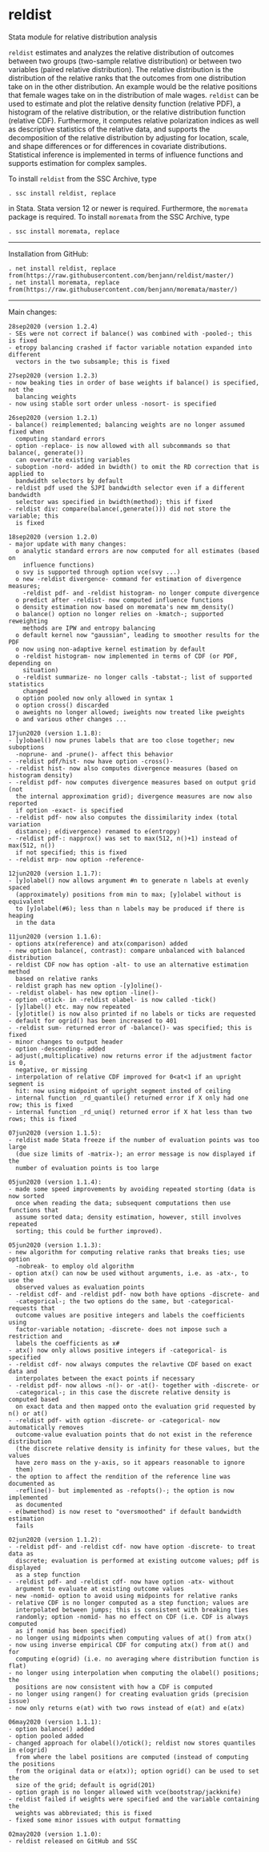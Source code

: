 # reldist
Stata module for relative distribution analysis

`reldist` estimates and analyzes the relative distribution of
outcomes between two groups (two-sample relative distribution) or between two
variables (paired relative distribution). The relative distribution is the
distribution of the relative ranks that the outcomes from one distribution take
on in the other distribution. An example would be the relative positions that
female wages take on in the distribution of male wages. `reldist` can be used
to estimate and plot the relative density function (relative PDF), a histogram
of the relative distribution, or the relative distribution function (relative
CDF). Furthermore, it computes relative polarization indices as well as
descriptive statistics of the relative data, and supports the decomposition of
the relative distribution by adjusting for location, scale, and shape
differences or for differences in covariate distributions. Statistical inference
is implemented in terms of influence functions and supports estimation for
complex samples.

To install `reldist` from the SSC Archive, type

    . ssc install reldist, replace

in Stata. Stata version 12 or newer is required. Furthermore, the `moremata` 
package is required. To install `moremata` from the SSC Archive, type

    . ssc install moremata, replace

---

Installation from GitHub:

    . net install reldist, replace from(https://raw.githubusercontent.com/benjann/reldist/master/)
    . net install moremata, replace from(https://raw.githubusercontent.com/benjann/moremata/master/)

---

Main changes:

    28sep2020 (version 1.2.4)
    - SEs were not correct if balance() was combined with -pooled-; this is fixed
    - etropy balancing crashed if factor variable notation expanded into different
      vectors in the two subsample; this is fixed
    
    27sep2020 (version 1.2.3)
    - now beaking ties in order of base weights if balance() is specified, not the 
      balancing weights
    - now using stable sort order unless -nosort- is specified
    
    26sep2020 (version 1.2.1)
    - balance() reimplemented; balancing weights are no longer assumed fixed when
      computing standard errors
    - option -replace- is now allowed with all subcommands so that balance(, generate())
      can overwrite existing variables
    - suboption -nord- added in bwidth() to omit the RD correction that is applied to
      bandwidth selectors by default
    - reldist pdf used the SJPI bandwidth selector even if a different bandwidth 
      selector was specified in bwidth(method); this if fixed
    - reldist div: compare(balance(,generate())) did not store the variable; this
      is fixed
    
    18sep2020 (version 1.2.0)
    - major update with many changes:
      o analytic standard errors are now computed for all estimates (based on 
        influence functions)
      o svy is supported through option vce(svy ...)
      o new -reldist divergence- command for estimation of divergence measures; 
        -reldist pdf- and -reldist histogram- no longer compute divergence
      o predict after -reldist- now computed influence functions
      o density estimation now based on moremata's new mm_density()
      o balance() option no longer relies on -kmatch-; supported reweighting 
        methods are IPW and entropy balancing
      o default kernel now "gaussian", leading to smoother results for the PDF
      o now using non-adaptive kernel estimation by default
      o -reldist histogram- now implemented in terms of CDF (or PDF, depending on 
        situation)
      o -reldist summarize- no longer calls -tabstat-; list of supported statistics
        changed
      o option pooled now only allowed in syntax 1
      o option cross() discarded
      o aweights no longer allowed; iweights now treated like pweights
      o and various other changes ...

    17jun2020 (version 1.1.8):
    - [y]obael() now prunes labels that are too close together; new suboptions 
      -noprune- and -prune()- affect this behavior
    - -reldist pdf/hist- now have option -cross()-
    - -reldist hist- now also computes divergence measures (based on histogram density)
    - -reldist pdf- now computes divergence measures based on output grid (not 
      the internal approximation grid); divergence measures are now also reported
      if option -exact- is specified
    - -reldist pdf- now also computes the dissimilarity index (total variation 
      distance); e(divergence) renamed to e(entropy)
    - -reldist pdf-: napprox() was set to max(512, n()+1) instead of max(512, n())
      if not specified; this is fixed
    - -reldist mrp- now option -reference-

    12jun2020 (version 1.1.7):
    - [y]olabel() now allows argument #n to generate n labels at evenly spaced 
      (approximately) positions from min to max; [y]olabel without is equivalent
      to [y]olabel(#6); less than n labels may be produced if there is heaping
      in the data
    
    11jun2020 (version 1.1.6):
    - options atx(reference) and atx(comparison) added
    - new option balance(, contrast): compare unbalanced with balanced distribution
    - reldist CDF now has option -alt- to use an alternative estimation method
      based on relative ranks
    - reldist graph has new option -[y]oline()-
    - -reldist olabel- has new option -line()-
    - option -otick- in -reldist olabel- is now called -tick()
    - [y]label() etc. may now repeated
    - [y]otitle() is now also printed if no labels or ticks are requested
    - default for ogrid() has been increased to 401
    - -reldist sum- returned error of -balance()- was specified; this is fixed
    - minor changes to output header
    - option -descending- added
    - adjust(,multiplicative) now returns error if the adjustment factor is 0, 
      negative, or missing
    - interpolation of relative CDF improved for 0<at<1 if an upright segment is
      hit: now using midpoint of upright segment insted of ceiling
    - internal function _rd_quantile() returned error if X only had one row; this is fixed
    - internal function _rd_uniq() returned error if X hat less than two rows; this is fixed
    
    07jun2020 (version 1.1.5):
    - reldist made Stata freeze if the number of evaluation points was too large
      (due size limits of -matrix-); an error message is now displayed if the
      number of evaluation points is too large
    
    05jun2020 (version 1.1.4):
    - made some speed improvements by avoiding repeated storting (data is now sorted
      once when reading the data; subsequent computations then use functions that
      assume sorted data; density estimation, however, still involves repeated
      sorting; this could be further improved).

    05jun2020 (version 1.1.3):
    - new algorithm for computing relative ranks that breaks ties; use option 
      -nobreak- to employ old algorithm
    - option atx() can now be used without arguments, i.e. as -atx-, to use the 
      observed values as evaluation points
    - -reldist cdf- and -reldist pdf- now both have options -discrete- and 
      -categorical-; the two options do the same, but -categorical- requests that
      outcome values are positive integers and labels the coefficients using 
      factor-variable notation; -discrete- does not impose such a restriction and 
      labels the coefficients as x#
    - atx() now only allows positive integers if -categorical- is specified
    - -reldist cdf- now always computes the relavtive CDF based on exact data and
      interpolates between the exact points if necessary
    - -reldist pdf- now allows -n()- or -at()- together with -discrete- or 
      -categorical-; in this case the discrete relative density is computed based
      on exact data and then mapped onto the evaluation grid requested by n() or at()
    - -reldist pdf- with option -discrete- or -categorical- now automatically removes
      outcome-value evaluation points that do not exist in the reference distribution
      (the discrete relative density is infinity for these values, but the values 
      have zero mass on the y-axis, so it appears reasonable to ignore
      them)
    - the option to affect the rendition of the reference line was documented as 
      -refline()- but implemented as -refopts()-; the option is now implemented
      as documented
    - e(bwmethod) is now reset to "oversmoothed" if default bandwidth estimation
      fails
    
    02jun2020 (version 1.1.2):
    - -reldist pdf- and -reldist cdf- now have option -discrete- to treat data as 
      discrete; evaluation is performed at existing outcome values; pdf is displayed
      as a step function
    - -reldist pdf- and -reldist cdf- now have option -atx- without 
      argument to evaluate at existing outcome values
    - new -nomid- option to avoid using midpoints for relative ranks
    - relative CDF is no longer computed as a step function; values are 
      interpolated between jumps; this is consistent with breaking ties
      randomly; option -nomid- has no effect on CDF (i.e. CDF is always computed
      as if nomid has been specified)
    - no longer using midpoints when computing values of at() from atx()
    - now using inverse empirical CDF for computing atx() from at() and for 
      computing e(ogrid) (i.e. no averaging where distribution function is flat)
    - no longer using interpolation when computing the olabel() positions; the
      positions are now consistent with how a CDF is computed
    - no longer using rangen() for creating evaluation grids (precision issue)
    - now only returns e(at) with two rows instead of e(at) and e(atx)
    
    06may2020 (version 1.1.1):
    - option balance() added
    - option pooled added
    - changed approach for olabel()/otick(); reldist now stores quantiles in e(ogrid)
      from where the label positions are computed (instead of computing the positions
      from the original data or e(atx)); option ogrid() can be used to set the
      size of the grid; default is ogrid(201)
    - option graph is no longer allowed with vce(bootstrap/jackknife)
    - reldist failed if weights were specified and the variable containing the
      weights was abbreviated; this is fixed
    - fixed some minor issues with output formatting

    02may2020 (version 1.1.0):
    - reldist released on GitHub and SSC
